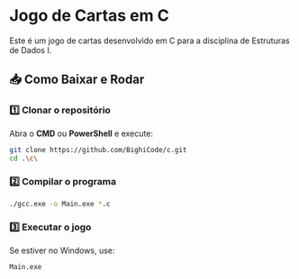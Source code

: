 # Jogo de Cartas em C

Este é um jogo de cartas desenvolvido em C para a disciplina de Estruturas de Dados I.

## 📥 Como Baixar e Rodar

### 1️⃣ Clonar o repositório
Abra o **CMD** ou **PowerShell** e execute:
```sh
git clone https://github.com/BighiCode/c.git
cd .\c\
```

### 2️⃣ Compilar o programa
```sh
./gcc.exe -o Main.exe *.c
```
### 3️⃣ Executar o jogo
Se estiver no Windows, use:
```sh
Main.exe
```
